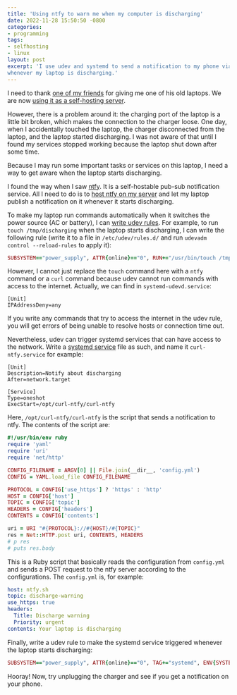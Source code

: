 ```yaml
---
title: 'Using ntfy to warn me when my computer is discharging'
date: 2022-11-28 15:50:50 -0800
categories:
- programming
tags:
- selfhosting
- linux
layout: post
excerpt: 'I use udev and systemd to send a notification to my phone via ntfy automatically
whenever my laptop is discharging.'
---
```

I need to thank [one of my friends](https://orashshi.github.io)
for giving me one of his old laptops.
We are now [using it as a self-hosting server](https://reddit.com/y5a1k0).

However, there is a problem around it:
the charging port of the laptop is a little bit broken,
which makes the connection to the charger loose.
One day, when I accidentally touched the laptop,
the charger disconnected from the laptop, and the laptop started discharging.
I was not aware of that until I found my services stopped working because the laptop shut down after some time.

Because I may run some important tasks or services on this laptop,
I need a way to get aware when the laptop starts discharging.

I found the way when I saw [ntfy](https://ntfy.sh).
It is a self-hostable pub-sub notification service.
All I need to do is to [host ntfy on my server](https://docs.ntfy.sh/install)
and let my laptop publish a notification on it whenever it starts discharging.

To make my laptop run commands automatically when it switches the power source (AC or battery),
I can [write udev rules](http://www.reactivated.net/writing_udev_rules.html).
For example, to run `touch /tmp/discharging` when the laptop starts discharging, I can write the following rule
(write it to a file in `/etc/udev/rules.d/` and run `udevadm control --reload-rules` to apply it):

```ruby
SUBSYSTEM=="power_supply", ATTR{online}=="0", RUN+="/usr/bin/touch /tmp/discharging"
```

However, I cannot just replace the `touch` command here with a `ntfy` command or a `curl` command
because udev cannot run commands with access to the internet.
Actually, we can find in `systemd-udevd.service`:

```systemd
[Unit]
IPAddressDeny=any
```

If you write any commands that try to access the internet in the udev rule,
you will get errors of being unable to resolve hosts or connection time out.

Nevertheless, udev can trigger systemd services that can have access to the network. Write a
[systemd service](https://www.freedesktop.org/software/systemd/man/systemd.service.html)
file as such, and name it `curl-ntfy.service` for example:

```systemd
[Unit]
Description=Notify about discharging
After=network.target

[Service]
Type=oneshot
ExecStart=/opt/curl-ntfy/curl-ntfy
```

Here, `/opt/curl-ntfy/curl-ntfy` is the script that sends a notification to ntfy.
The contents of the script are:

```ruby
#!/usr/bin/env ruby
require 'yaml'
require 'uri'
require 'net/http'

CONFIG_FILENAME = ARGV[0] || File.join(__dir__, 'config.yml')
CONFIG = YAML.load_file CONFIG_FILENAME

PROTOCOL = CONFIG['use_https'] ? 'https' : 'http'
HOST = CONFIG['host']
TOPIC = CONFIG['topic']
HEADERS = CONFIG['headers']
CONTENTS = CONFIG['contents']

uri = URI "#{PROTOCOL}://#{HOST}/#{TOPIC}"
res = Net::HTTP.post uri, CONTENTS, HEADERS
# p res
# puts res.body
```

This is a Ruby script that basically reads the configuration from `config.yml`
and sends a POST request to the ntfy server according to the configurations.
The `config.yml` is, for example:

```yaml
host: ntfy.sh
topic: discharge-warning
use_https: true
headers:
  Title: Discharge warning
  Priority: urgent
contents: Your laptop is discharging
```

Finally, write a udev rule to make the systemd service triggered whenever the laptop starts discharging:

```ruby
SUBSYSTEM=="power_supply", ATTR{online}=="0", TAG+="systemd", ENV{SYSTEMD_WANTS}="curl-ntfy.service"
```

Hooray! Now, try unplugging the charger and see if you get a notification on your phone.
